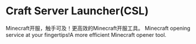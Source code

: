 # Craft Server Launcher(CSL)
Minecraft开服，触手可及！更高效的Minecraft开服工具。
Minecraft opening service at your fingertips!A more efficient Minecraft opener tool.
